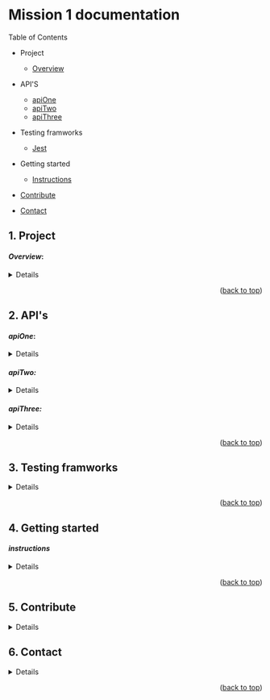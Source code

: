 # Mission 1 documentation

Table of Contents

- Project
  - [Overview](#1-project)

- API'S
  - [apiOne](#apiOne)
  - [apiTwo](#apiTwo)
  - [apiThree](#apiThree)

- Testing framworks
    - [Jest](#3-testing-framworks)

- Getting started
    - [Instructions](#4-getting-started)

- [Contribute](#5-contribute)
- [Contact](#6-contact)


## 1. Project
#### *Overview*:

<details>
"Mission 1 required us to step into the role of software developers collaborating with a team of UX designers to address challenges within the insurance quotation process at Turners Car Auctions/Used Vehicle Dealership. The ultimate goal was to deliver an application interface enabling customers to input essential information and promptly receive an insurance quote. This mission introduced us to the principles of Test-Driven Development (TDD), a valuable skill that proved instrumental in anticipating and addressing potential scenarios our program might encounter. By applying TDD, we meticulously mapped out the development of our application, ensuring that it considered various edge cases. To successfully complete the program, we crafted three APIs, functions, and their corresponding tests to guarantee efficiency. Testing frameworks like Jest were employed, leveraging Node.js as the backend runtime environment, and Express.js for our server implementation."
</details>

<p align="right">(<a href="#mission-1-documentation">back to top</a>)</p>

## 2. API's
#### *apiOne*:

<details>

#### Car Value Calculation API

##### *Description:*

apiOne is a Node.js API built with the Express framework to facilitate the calculation of car values based on user-provided information. The API exposes a single endpoint, "/api/one/calculateCarValue", which handles incoming POST requests containing JSON payloads with details about the car model and year.

###### *Features:*

- __Input Validation:__ The API employs robust input validation to ensure data integrity. It checks for non-alphabetic characters in the "model," presence of "model" when "year" is provided, "year" being a numeric value, and valid ranges for the "year" parameter.

- __Error Handling:__ In cases where input validation fails, the API responds with appropriate error messages and a 400 Bad Request status, providing clear feedback to users about the issues in their requests.

- __Modularity:__ The code structure promotes modularity by importing the necessary modules (Express, bodyParser, and the calculateCarValue function) and organizing the functionality in a clear and readable manner.

- __Scalability:__ Built on the widely-used Express framework, apiOne is scalable and can be easily extended to accommodate additional features or integrate with other components of a larger system.

###### *Usage:*

1. __Endpoint:__ /api/one/calculateCarValue
2. __HTTP Method:__ POST
3. __Request Body:__ JSON payload with "model" (alphanumeric) and "year" (numeric) parameters.
4. __Response:__ JSON containing the calculated car value or detailed error messages in case of invalid inputs.

###### *Dependencies:*

1. __Express:__ Fast and minimalist web framework for Node.js.
2. __Body-parser:__ Middleware for handling JSON and URL-encoded request bodies.

###### *Getting started*

1. Install dependencies: __npm install__
2. Run the API: __npm run nodemon__
3. Send POST requests to the __/api/one/calculateCarValue__ endpoint with valid JSON payloads.


###### *Example Usage:*

![alt text](./documentation-images/apiOne-example-usage.png)

</details>

#### *apiTwo:*

<details>

#### Risk Rating Calculation API

##### *Description:*

apiTwo is a Node.js API developed using the Express framework to facilitate the calculation of risk ratings based on user-provided information related to claim history. The API exposes a single endpoint, "/api/two/calculateRiskRating", which handles incoming POST requests containing JSON payloads with details about the claim history.

###### *Features:*

- __Input Validation:__ Robust input validation is implemented to ensure the integrity of the provided data. The API checks for invalid characters in the "claim_history" input and ensures that it is not null, undefined, false, or an empty string.

- __Error Handling:__ In cases where input validation fails, the API responds with clear and informative error messages, accompanied by a 400 Bad Request status, providing users with precise feedback regarding issues in their requests.

- __Modularity:__ The code is structured to promote modularity, importing the necessary modules (Express, bodyParser, and the calculateRiskRating function) and organizing the functionality in a clear and readable manner.

- __Scalability:__ Leveraging the Express framework, apiTwo is scalable and adaptable, allowing for potential expansion with additional features or integration into larger systems.

###### *Usage:*

1. __Endpoint:__ /api/two/calculateRiskRating
2. __HTTP Method:__ POST
3. __Request Body:__ JSON payload with "claim_history" parameter.
4. __Response:__ JSON containing the calculated risk rating or detailed error messages in case of invalid inputs.

###### *Dependencies:*

1. __Express:__ Fast and minimalist web framework for Node.js.
2. __Body-parser:__ Middleware for handling JSON and URL-encoded request bodies.

###### *Getting started*

1. Install dependencies: __npm install__
2. Run the API: __npm run nodemon__
3. Send POST requests to the __/api/two/calculateRiskRating__ endpoint with valid JSON payloads.

###### *Example Usage:*

![alt text](./documentation-images/apiTwo-example-usage.png)

</details>

#### *apiThree:*

<details>

####  Insurance Quote Calculation API

##### *Description:*

apiThree is a Node.js API developed with the Express framework to streamline the calculation of insurance quotes based on user-provided information, specifically car value and risk rating. The API exposes a single endpoint, "/api/three/calculateInsuranceQuote", designed to handle incoming POST requests containing JSON payloads with details about the car value and risk rating.

###### *Features:*

- __Input Parameters:__ The API expects JSON payloads with "car_value" and "risk_rating" parameters, representing key factors for calculating insurance quotes.

- __Input Validation:__ The API relies on the provided parameters for the insurance quote calculation, assuming these parameters are validated elsewhere in the application. Input validation for "car_value" and "risk_rating" is not explicitly implemented in this API, assuming the calculations are based on validated and sanitized inputs.

- __Modularity:__ The code is structured for modularity, importing essential modules (Express, bodyParser, and the calculateInsuranceQuote function) to organize the functionality in a clear 

- __Scalability:__ Utilizing the Express framework, apiThree is scalable and can be easily integrated into larger systems or extended with additional features.

###### *Usage:*

1. __Endpoint:__ /api/three/calculateInsuranceQuote
2. __HTTP Method:__ POST
3. __Request Body:__ JSON payload with "car_value" and "risk_rating" parameters.
4. __Response:__ JSON containing the calculated insurance quote.

###### *Dependencies:*

1. __Express:__ Fast and minimalist web framework for Node.js.
2. __Body-parser:__ Middleware for handling JSON and URL-encoded request bodies.

###### *Getting started*

1. Install dependencies: __npm install__
2. Run the API: __npm run nodemon__
3. Send POST requests to the __/api/three/calculateInsuranceQuote__ endpoint with valid JSON payloads.

###### *Example Usage:*

![alt text](./documentation-images/apiThree-example-usage.png)

</details>

<p align="right">(<a href="#mission-1-documentation">back to top</a>)</p>

## 3. Testing framworks

<details>

#### Jest

##### *Description*

Jest is a robust JavaScript testing framework developed by Facebook, designed to streamline and simplify the testing process for JavaScript applications. Widely embraced within the JavaScript community, Jest excels in testing scenarios, particularly for React applications.

##### *Features*

1. __Test Runner:__ Jest comes equipped with a built-in test runner capable of executing entire test suites or individual test cases. Its ability to run tests in parallel contributes to enhanced speed and efficiency.

2. __Assertions and Matchers:__ Simplifying the writing of test cases, Jest provides a comprehensive set of built-in assertions and matchers for common testing scenarios. This ensures a straightforward and expressive testing syntax.

3. __Mocking:__ Jest boasts a robust mocking system, allowing developers to effortlessly mock functions, modules, and dependencies. This capability is instrumental for isolating code during testing and creating controlled testing environments.

4. __Snapshot Testing:__ Leveraging snapshot testing, Jest captures and stores the output of components or functions, enabling developers to detect unexpected changes in the output over time.

5. __Code Coverage:__ Jest can generate detailed code coverage reports, offering insights into which parts of the codebase are covered by tests and which areas may require additional testing.

6. __Asynchronous Testing:__ With built-in support for testing asynchronous code, including promises and callbacks, Jest is well-suited for modern JavaScript applications where asynchronous operations are prevalent.

7. __Watch Mode:__ Jest's watch mode facilitates an efficient development workflow by automatically re-running tests upon detecting changes in the codebase. This feature provides quick feedback during the development process.

</details>

<p align="right">(<a href="#mission-1-documentation">back to top</a>)</p>

## 4. Getting started

#### *instructions*

<details>

1. __Clone the repo__
```
git clone https://github.com/Walks99/Level-5-Mission-1.git
```
2. __Install dependencies__
```
npm install
```
3. __Start the development server__
```
npm run nodemon
```
4. Choose which API to send JSON payloads too
```
/api/one/calculateCarValue
/api/two/calculateRiskRating
api/three/calculateInsuranceQuote
```
</details>

<p align="right">(<a href="#mission-1-documentation">back to top</a>)</p>

## 5. Contribute 

<details>

Contributions are what make the open source community such an amazing place to learn, inspire, and create. Any contributions you make are greatly appreciated.

If you have a suggestion that would make this better, please fork the repo and create a pull request. You can also simply open an issue with the tag "enhancement". Don't forget to give the project a star! Thanks again!

1. Fork the Project
2. Create your Feature Branch (git checkout -b feature/AmazingFeature)
3. Commit your Changes (git commit -m 'Add some AmazingFeature')
4. Push to the Branch (git push origin feature/AmazingFeature)
5. Open a Pull Request

</details>

## 6. Contact 

<details>

- Ben Walker: Ben@missionreadyhq.com
- Project Link: https://github.com/Walks99/Level-5-Mission-1.git

</details>

<p align="right">(<a href="#mission-1-documentation">back to top</a>)</p>





